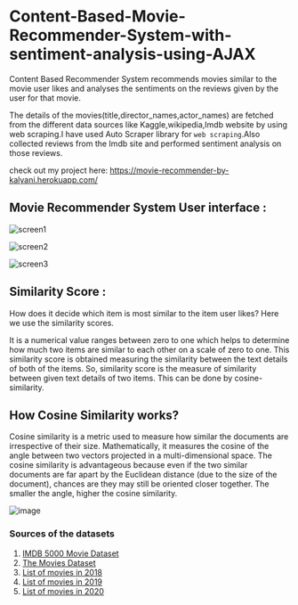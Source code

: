 # Content-Based-Movie-Recommender-System-with-sentiment-analysis-using-AJAX


Content Based Recommender System recommends movies similar to the movie user likes and analyses the sentiments on the reviews given by the user for that movie.



The details of the movies(title,director_names,actor_names) are fetched from the different data sources like Kaggle,wikipedia,Imdb website by using web scraping.I have used Auto Scraper library for `web scraping`.Also collected reviews from the Imdb site and performed sentiment analysis on those reviews.

check out my project here: https://movie-recommender-by-kalyani.herokuapp.com/


## Movie Recommender System User interface :

![screen1](C:/Users/srava/OneDrive/Pictures/screen1.png)

![screen2](C:/Users/srava/OneDrive/Pictures/screen2.png)

![screen3](C:/Users/srava/OneDrive/Pictures/screen3.png)

## Similarity Score : 

   How does it decide which item is most similar to the item user likes? Here we use the similarity scores.
   
   It is a numerical value ranges between zero to one which helps to determine how much two items are similar to each other on a scale of zero to one. This similarity score is obtained measuring the similarity between the text details of both of the items. So, similarity score is the measure of similarity between given text details of two items. This can be done by cosine-similarity.

   ## How Cosine Similarity works?
  Cosine similarity is a metric used to measure how similar the documents are irrespective of their size. Mathematically, it measures the cosine of the angle between two vectors projected in a multi-dimensional space. The cosine similarity is advantageous because even if the two similar documents are far apart by the Euclidean distance (due to the size of the document), chances are they may still be oriented closer together. The smaller the angle, higher the cosine similarity.
  
  ![image](https://user-images.githubusercontent.com/36665975/70401457-a7530680-1a55-11ea-9158-97d4e8515ca4.png)


  ### Sources of the datasets 

1. [IMDB 5000 Movie Dataset](https://www.kaggle.com/carolzhangdc/imdb-5000-movie-dataset)
2. [The Movies Dataset](https://www.kaggle.com/rounakbanik/the-movies-dataset)
3. [List of movies in 2018](https://en.wikipedia.org/wiki/List_of_American_films_of_2018)
4. [List of movies in 2019](https://en.wikipedia.org/wiki/List_of_American_films_of_2019)
5. [List of movies in 2020](https://en.wikipedia.org/wiki/List_of_American_films_of_2020)
